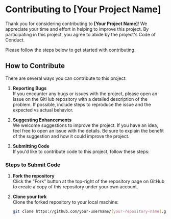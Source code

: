 # Contributing to [Your Project Name]

Thank you for considering contributing to **[Your Project Name]**! We appreciate your time and effort in helping to improve this project. By participating in this project, you agree to abide by the project's Code of Conduct.

Please follow the steps below to get started with contributing.

## How to Contribute

There are several ways you can contribute to this project:

1. **Reporting Bugs**  
   If you encounter any bugs or issues with the project, please open an issue on the GitHub repository with a detailed description of the problem. If possible, include steps to reproduce the issue and the expected vs actual behavior.

2. **Suggesting Enhancements**  
   We welcome suggestions to improve the project. If you have an idea, feel free to open an issue with the details. Be sure to explain the benefit of the suggestion and how it could improve the project.

3. **Submitting Code**  
   If you'd like to contribute code to this project, follow these steps:

### Steps to Submit Code

1. **Fork the repository**  
   Click the "Fork" button at the top-right of the repository page on GitHub to create a copy of this repository under your own account.

2. **Clone your fork**  
   Clone the forked repository to your local machine:
   ```bash
   git clone https://github.com/your-username/[your-repository-name].git
